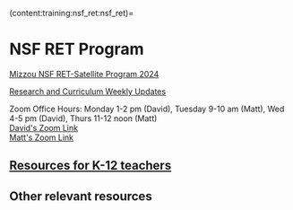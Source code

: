 (content:training:nsf_ret:nsf_ret)=

# NSF RET Program

<a href="https://mailmissouri-my.sharepoint.com/:w:/g/personal/nairs_umsystem_edu/EW5lPsgLDEJAqQzDgB7cKeABdeUm7ez7RgBZ88oR1uIsAQ?e=q3mDj2" target="_blank">Mizzou NSF RET-Satellite Program 2024</a>

<a href="https://mailmissouri-my.sharepoint.com/:f:/g/personal/vovwm_umsystem_edu/EmtU-zOYxOhPsMoKfXNnhlsB2AE5dsBfM7u94QudCKerZw" target="_blank">Research and Curriculum Weekly Updates</a>

Zoom Office Hours: Monday 1-2 pm (David), Tuesday 9-10 am (Matt),  Wed 4-5 pm (David),  Thurs 11-12 noon (Matt)        
<a href="https://umsystem.zoom.us/j/7870965682?pwd=Qlp1UFRDV0JRdk1VVDBGQzh2Nm9KQT09" target="_blank">David's Zoom Link      
<a href="https://mailmissouri-my.sharepoint.com/:f:/g/personal/vovwm_umsystem_edu/EmtU-zOYxOhPsMoKfXNnhlsB2AE5dsBfM7u94QudCKerZw" target="_blank">Matt's Zoom Link

## Resources for K-12 teachers

[](content:training:nsf_ret:page1)

[](content:training:hs:microbit-1)

## Other relevant resources

[](content:training:nsf_ret:page3)

[](content:training:nsf_ret:page2)
